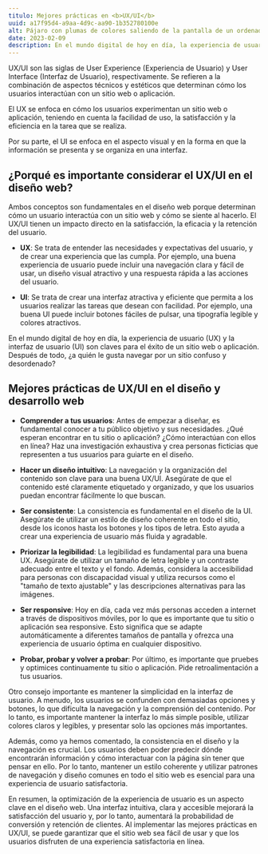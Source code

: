 ```yaml
---
titulo: Mejores prácticas en <b>UX/UI</b>
uuid: a17f95d4-a9aa-4d9c-aa90-1b352780100e
alt: Pájaro con plumas de colores saliendo de la pantalla de un ordenador
date: 2023-02-09
description: En el mundo digital de hoy en día, la experiencia de usuario (UX) y la interfaz de usuario (UI) son claves para el éxito de un sitio web o aplicación.
---
```


UX/UI son las siglas de User Experience (Experiencia de Usuario) y User Interface (Interfaz de Usuario), respectivamente. Se refieren a la combinación de aspectos técnicos y estéticos que determinan cómo los usuarios interactúan con un sitio web o aplicación.

El UX se enfoca en cómo los usuarios experimentan un sitio web o aplicación, teniendo en cuenta la facilidad de uso, la satisfacción y la eficiencia en la tarea que se realiza.

Por su parte, el UI se enfoca en el aspecto visual y en la forma en que la información se presenta y se organiza en una interfaz.

## ¿Porqué es importante considerar el UX/UI en el diseño web?

Ambos conceptos son fundamentales en el diseño web porque determinan cómo un usuario interactúa con un sitio web y cómo se siente al hacerlo. El UX/UI tienen un impacto directo en la satisfacción, la eficacia y la retención del usuario.

- **UX**: Se trata de entender las necesidades y expectativas del usuario, y de crear una experiencia que las cumpla. Por ejemplo, una buena experiencia de usuario puede incluir una navegación clara y fácil de usar, un diseño visual atractivo y una respuesta rápida a las acciones del usuario.

- **UI**: Se trata de crear una interfaz atractiva y eficiente que permita a los usuarios realizar las tareas que desean con facilidad. Por ejemplo, una buena UI puede incluir botones fáciles de pulsar, una tipografía legible y colores atractivos.

En el mundo digital de hoy en día, la experiencia de usuario (UX) y la interfaz de usuario (UI) son claves para el éxito de un sitio web o aplicación. Después de todo, ¿a quién le gusta navegar por un sitio confuso y desordenado?

## Mejores prácticas de UX/UI en el diseño y desarrollo web

- **Comprender a tus usuarios**: Antes de empezar a diseñar, es fundamental conocer a tu público objetivo y sus necesidades. ¿Qué esperan encontrar en tu sitio o aplicación? ¿Cómo interactúan con ellos en línea? Haz una investigación exhaustiva y crea personas ficticias que representen a tus usuarios para guiarte en el diseño.

- **Hacer un diseño intuitivo**: La navegación y la organización del contenido son clave para una buena UX/UI. Asegúrate de que el contenido esté claramente etiquetado y organizado, y que los usuarios puedan encontrar fácilmente lo que buscan.

- **Ser consistente**: La consistencia es fundamental en el diseño de la UI. Asegúrate de utilizar un estilo de diseño coherente en todo el sitio, desde los iconos hasta los botones y los tipos de letra. Esto ayuda a crear una experiencia de usuario más fluida y agradable.

- **Priorizar la legibilidad**: La legibilidad es fundamental para una buena UX. Asegúrate de utilizar un tamaño de letra legible y un contraste adecuado entre el texto y el fondo. Además, considera la accesibilidad para personas con discapacidad visual y utiliza recursos como el "tamaño de texto ajustable" y las descripciones alternativas para las imágenes.

- **Ser responsive**: Hoy en día, cada vez más personas acceden a internet a través de dispositivos móviles, por lo que es importante que tu sitio o aplicación sea responsive. Esto significa que se adapte automáticamente a diferentes tamaños de pantalla y ofrezca una experiencia de usuario óptima en cualquier dispositivo.

- **Probar, probar y volver a probar**: Por último, es importante que pruebes y optimices continuamente tu sitio o aplicación. Pide retroalimentación a tus usuarios.

Otro consejo importante es mantener la simplicidad en la interfaz de usuario. A menudo, los usuarios se confunden con demasiadas opciones y botones, lo que dificulta la navegación y la comprensión del contenido. Por lo tanto, es importante mantener la interfaz lo más simple posible, utilizar colores claros y legibles, y presentar solo las opciones más importantes.

Además, como ya hemos comentado, la consistencia en el diseño y la navegación es crucial. Los usuarios deben poder predecir dónde encontrarán información y cómo interactuar con la página sin tener que pensar en ello. Por lo tanto, mantener un estilo coherente y utilizar patrones de navegación y diseño comunes en todo el sitio web es esencial para una experiencia de usuario satisfactoria.

En resumen, la optimización de la experiencia de usuario es un aspecto clave en el diseño web. Una interfaz intuitiva, clara y accesible mejorará la satisfacción del usuario y, por lo tanto, aumentará la probabilidad de conversión y retención de clientes. Al implementar las mejores prácticas en UX/UI, se puede garantizar que el sitio web sea fácil de usar y que los usuarios disfruten de una experiencia satisfactoria en línea.

